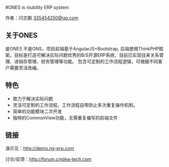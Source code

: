 #ONES is niubility ERP system

作者：闫志鹏 <335454250@qq.com>

## 关于ONES 

是ONES 不是ONS，项目前端基于AngularJS+Bootstrap, 后端使用ThinkPHP框架。目标是打造可解决实际问题优秀的B/S开源ERP系统，目前已实现往来关系管理、进销存管理、财务管理等功能。
包含可定制的工作流程逻辑，可根据不同客户需要灵活改编。

## 特色
* 致力于解决实际问题
* 灵活可定制的工作流程，工作流程自带防止多次重复操作机制。
* 简单的功能模块二次开发
* 独特的CommonView功能，无需重复编写的前端文件

## 链接
演示见：http://demo.ng-erp.com

讨论/反馈：http://forum.cnidea-tech.com
